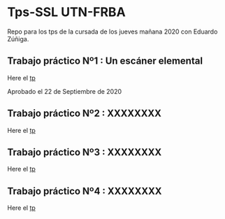 # Tps-SSL UTN-FRBA
Repo para los tps de la cursada de los jueves mañana 2020 con Eduardo Zúñiga.

## Trabajo práctico Nº1 : Un escáner elemental
Here el [tp](https://github.com/Matiassgg/Grupo-TPs-Sintaxis/tree/master/Tp%201)

Aprobado el 22 de Septiembre de 2020 

## Trabajo práctico Nº2 : XXXXXXXX
Here el [tp](https://github.com/Matiassgg/Grupo-TPs-Sintaxis)

## Trabajo práctico Nº3 : XXXXXXXX
Here el [tp](https://github.com/Matiassgg/Grupo-TPs-Sintaxis)

## Trabajo práctico Nº4 : XXXXXXXX
Here el [tp](https://github.com/Matiassgg/Grupo-TPs-Sintaxis)
